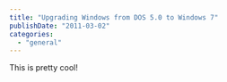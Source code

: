 ```yaml
---
title: "Upgrading Windows from DOS 5.0 to Windows 7"
publishDate: "2011-03-02"
categories: 
  - "general"
---
```


This is pretty cool!
